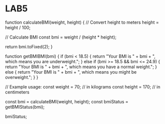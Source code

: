 # LAB5
function calculateBMI(weight, height) {
  // Convert height to meters
  height = height / 100;

  // Calculate BMI
  const bmi = weight / (height * height);

  return bmi.toFixed(2);
}

function getBMIBMI(bmi) {
  if (bmi < 18.5) {
    return "Your BMI is " + bmi + ", which means you are underweight.";
  } else if (bmi >= 18.5 && bmi <= 24.9) {
    return "Your BMI is " + bmi + ", which means you have a normal weight.";
  } else {
    return "Your BMI is " + bmi + ", which means you might be overweight.";
  }
}

// Example usage:
const weight = 70; // in kilograms
const height = 170; // in centimeters

const bmi = calculateBMI(weight, height);
const bmiStatus = getBMIStatus(bmi);

bmiStatus;
